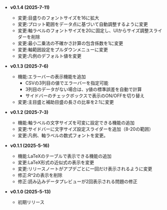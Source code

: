 - **v0.1.4 (2025-7-11)**
    - 変更:目盛りのフォントサイズを16に拡大
    - 変更:プロット範囲をデータ点に基づいて自動調整するように変更
    - 変更:軸ラベルのフォントサイズを20に固定し、UIからサイズ調整スライダーを削除
    - 変更:最小二乗法の不確かさ計算の包含係数を1に変更
    - 変更:軸範囲設定をプルダウンメニューに変更
    - 変更:凡例のデフォルト値を変更
- **v0.1.3 (2025-7-6)**
    - 機能:エラーバーの表示機能を追加
        - CSVの3列目の値でエラーバーを指定可能
        - 3列目のデータがない場合は、y値の標準誤差を自動で計算
        - サイドバーのチェックボックスで表示のON/OFFを切り替え
    - 変更:主目盛と補助目盛の長さの比率を2:1に変更

- **v0.1.2 (2025-7-3)**
    - 機能:軸ラベルの文字サイズを可変に設定できる機能の追加
    - 変更:サイドバーに文字サイズ設定スライダーを追加（8-20の範囲）
    - 変更:凡例、軸ラベルの数式フォントを変更。

- **v0.1.1 (2025-5-16)**
    - 機能:LaTeXのテーブルで表示できる機能の追加
    - 変更:LaTeX形式の近似式の表示を変更
    - 変更:リリースノートがアプデごとに一回だけ表示されるように変更
    - 修正:R^2の表示を削除
    - 修正:読み込みデータプレビューが2回表示される問題の修正

- **v0.1.0 (2025-5-13)**
    - 初期リリース